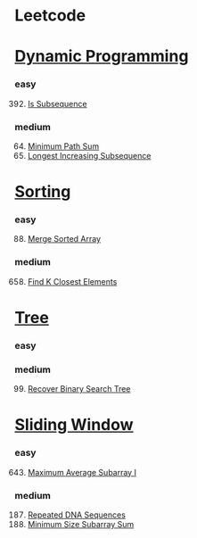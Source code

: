 # Leetcode

# [Dynamic Programming](https://leetcode.com/tag/dynamic-programming/)
### easy
392. [Is Subsequence](./IsSubsequence(392).py)
### medium
64. [Minimum Path Sum](./MinimumPathSum(64).py)
300. [Longest Increasing Subsequence](./LongestIncreasingSubsequence(300).py)

# [Sorting](https://leetcode.com/tag/sorting/)
### easy
88. [Merge Sorted Array](./MergeSortedArray(88).py)
### medium
658. [Find K Closest Elements](./FindKClosestElements(658).py)

# [Tree](https://leetcode.com/tag/tree/)
### easy

### medium
99.  [Recover Binary Search Tree](./RecoverBinarySearchTree(99).py)

# [Sliding Window](https://leetcode.com/tag/sliding-window/)
### easy
643.  [Maximum Average Subarray I](./MaximumAverageSubarrayI(643).py)

### medium
187. [Repeated DNA Sequences](./RepeatedDNASequences(187).py) 
209.  [Minimum Size Subarray Sum](./MinimumSizeSubarraySum(209).py)